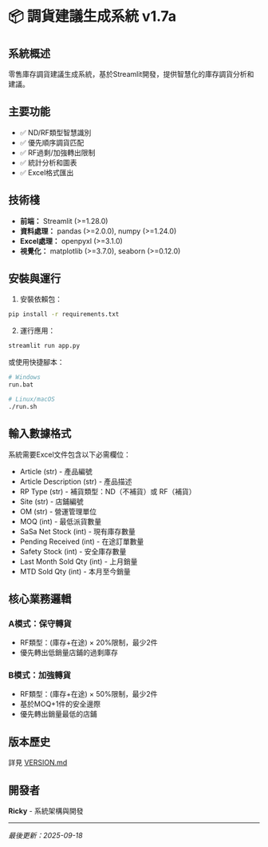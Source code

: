 # 📦 調貨建議生成系統 v1.7a

## 系統概述

零售庫存調貨建議生成系統，基於Streamlit開發，提供智慧化的庫存調貨分析和建議。

## 主要功能

- ✅ ND/RF類型智慧識別
- ✅ 優先順序調貨匹配  
- ✅ RF過剩/加強轉出限制
- ✅ 統計分析和圖表
- ✅ Excel格式匯出

## 技術棧

- **前端：** Streamlit (>=1.28.0)
- **資料處理：** pandas (>=2.0.0), numpy (>=1.24.0)
- **Excel處理：** openpyxl (>=3.1.0)
- **視覺化：** matplotlib (>=3.7.0), seaborn (>=0.12.0)

## 安裝與運行

1. 安裝依賴包：
```bash
pip install -r requirements.txt
```

2. 運行應用：
```bash
streamlit run app.py
```

或使用快捷腳本：
```bash
# Windows
run.bat

# Linux/macOS
./run.sh
```

## 輸入數據格式

系統需要Excel文件包含以下必需欄位：

- Article (str) - 產品編號
- Article Description (str) - 產品描述
- RP Type (str) - 補貨類型：ND（不補貨）或 RF（補貨）
- Site (str) - 店鋪編號
- OM (str) - 營運管理單位
- MOQ (int) - 最低派貨數量
- SaSa Net Stock (int) - 現有庫存數量
- Pending Received (int) - 在途訂單數量
- Safety Stock (int) - 安全庫存數量
- Last Month Sold Qty (int) - 上月銷量
- MTD Sold Qty (int) - 本月至今銷量

## 核心業務邏輯

### A模式：保守轉貨
- RF類型：(庫存+在途) × 20%限制，最少2件
- 優先轉出低銷量店鋪的過剩庫存

### B模式：加強轉貨
- RF類型：(庫存+在途) × 50%限制，最少2件
- 基於MOQ+1件的安全邊際
- 優先轉出銷量最低的店鋪

## 版本歷史

詳見 [VERSION.md](VERSION.md)

## 開發者

**Ricky** - 系統架構與開發

---

*最後更新：2025-09-18*
